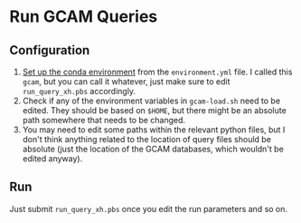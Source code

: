 # Run GCAM Queries

## Configuration
1. [Set up the conda environment](https://conda.io/projects/conda/en/latest/user-guide/tasks/manage-environments.html#create-env-from-file) from the `environment.yml` file. I called this `gcam`, but you can call it whatever, just make sure to edit `run_query_xh.pbs` accordingly.
2. Check if any of the environment variables in `gcam-load.sh` need to be edited. They should be based on `$HOME`, but there might be an absolute path somewhere that needs to be changed.
3. You may need to edit some paths within the relevant python files, but I don't think anything related to the location of query files should be absolute (just the location of the GCAM databases, which wouldn't be edited anyway).

## Run

Just submit `run_query_xh.pbs` once you edit the run parameters and so on.